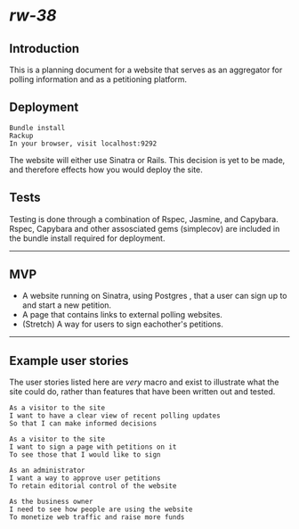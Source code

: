 # *rw-38*

## Introduction
This is a planning document for a website that serves as an aggregator for polling information and as a petitioning platform. 

## Deployment
```
Bundle install
Rackup
In your browser, visit localhost:9292
```

The website will either use Sinatra or Rails. This decision is yet to be made, and therefore effects how you would deploy the site.

## Tests
Testing is done through a combination of Rspec, Jasmine, and Capybara. Rspec, Capybara and other assosciated gems (simplecov) are included in the bundle install required for deployment.

---
## MVP
* A website running on Sinatra, using Postgres , that a user can sign up to and start a new petition.
* A page that contains links to external polling websites.
* (Stretch) A way for users to sign eachother's petitions.

---
## Example user stories
The user stories listed here are *very* macro and exist to illustrate what the site could do, rather than features that have been written out and tested.
```
As a visitor to the site
I want to have a clear view of recent polling updates
So that I can make informed decisions

As a visitor to the site
I want to sign a page with petitions on it
To see those that I would like to sign

As an administrator
I want a way to approve user petitions
To retain editorial control of the website

As the business owner
I need to see how people are using the website
To monetize web traffic and raise more funds
```
